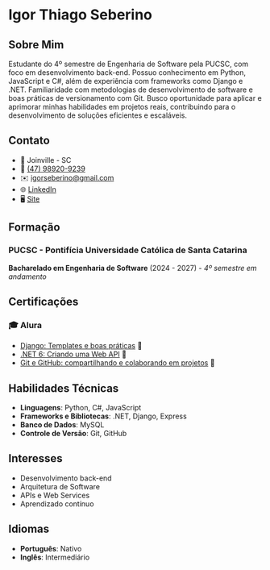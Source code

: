 # Igor Thiago Seberino

## Sobre Mim
 Estudante do 4º semestre de Engenharia de Software pela PUCSC, com foco em desenvolvimento back-end. Possuo conhecimento em Python, JavaScript e C#, além de experiência com frameworks como Django e .NET. Familiaridade com metodologias de desenvolvimento de software e boas práticas de versionamento com Git. Busco oportunidade para aplicar e aprimorar minhas habilidades em projetos reais, contribuindo para o desenvolvimento de soluções eficientes e escaláveis.

## Contato
- 📍 Joinville - SC
- 📱 [ (47) 98920-9239 ](tel:+5547989209239)
- ✉️ [igorseberino@gmail.com](mailto:igorseberino@gmail.com)
- 🌐 [LinkedIn](https://www.linkedin.com/in/igorseberino/)
- 🖥️ [Site](https://igorseberino.github.io/curriculo/)

## Formação

### PUCSC - Pontifícia Universidade Católica de Santa Catarina
**Bacharelado em Engenharia de Software** (2024 - 2027) - *4º semestre em andamento*

## Certificações

### 🎓 Alura
- [Django: Templates e boas práticas](https://cursos.alura.com.br/certificate/bf7adac6-acab-4f11-931c-5f4651ecb757) 📜
- [.NET 6: Criando uma Web API](https://cursos.alura.com.br/certificate/971c8116-9ce3-4e2f-b219-4c05838dd31a) 📜
- [Git e GitHub: compartilhando e colaborando em projetos](https://cursos.alura.com.br/certificate/9c804b9f-5428-4b5c-a2e7-c7ba9dfb6ed3) 📜

## Habilidades Técnicas
- **Linguagens**: Python, C#, JavaScript
- **Frameworks e Bibliotecas**: .NET, Django, Express
- **Banco de Dados**: MySQL
- **Controle de Versão**: Git, GitHub

## Interesses
- Desenvolvimento back-end
- Arquitetura de Software
- APIs e Web Services
- Aprendizado contínuo

## Idiomas
- **Português**: Nativo
- **Inglês**: Intermediário
